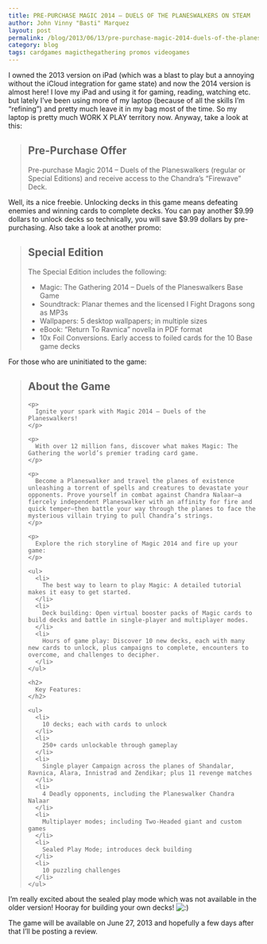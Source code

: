 ```yaml
---
title: PRE-PURCHASE MAGIC 2014 — DUELS OF THE PLANESWALKERS ON STEAM
author: John Vinny "Basti" Marquez
layout: post
permalink: /blog/2013/06/13/pre-purchase-magic-2014-duels-of-the-planeswalkers-on-steam/
category: blog
tags: cardgames magicthegathering promos videogames
---
```

I owned the 2013 version on iPad (which was a blast to play but a annoying without the iCloud integration for game state) and now the 2014 version is almost here! I love my iPad and using it for gaming, reading, watching etc. but lately I&#8217;ve been using more of my laptop (because of all the skills I&#8217;m &#8220;refining&#8221;) and pretty much leave it in my bag most of the time. So my laptop is pretty much WORK X PLAY territory now. Anyway, take a look at this:

> ## Pre-Purchase Offer
> 
> Pre-purchase Magic 2014 – Duels of the Planeswalkers (regular or Special Editions) and receive access to the Chandra’s “Firewave” Deck.

Well, its a nice freebie. Unlocking decks in this game means defeating enemies and winning cards to complete decks. You can pay another $9.99 dollars to unlock decks so technically, you will save $9.99 dollars by pre-purchasing. Also take a look at another promo:

> ## Special Edition
> 
> The Special Edition includes the following:
> 
> *   Magic: The Gathering 2014 &#8211; Duels of the Planeswalkers Base Game
> *   Soundtrack: Planar themes and the licensed I Fight Dragons song as MP3s
> *   Wallpapers: 5 desktop wallpapers; in multiple sizes
> *   eBook: “Return To Ravnica” novella in PDF format
> *   10x Foil Conversions. Early access to foiled cards for the 10 Base game decks

For those who are uninitiated to the game:

<div id="game_area_description">
  <blockquote>
    <h2>
      About the Game
    </h2>
    
    <p>
      Ignite your spark with Magic 2014 — Duels of the Planeswalkers!
    </p>
    
    <p>
      With over 12 million fans, discover what makes Magic: The Gathering the world’s premier trading card game.
    </p>
    
    <p>
      Become a Planeswalker and travel the planes of existence unleashing a torrent of spells and creatures to devastate your opponents. Prove yourself in combat against Chandra Nalaar—a fiercely independent Planeswalker with an affinity for fire and quick temper—then battle your way through the planes to face the mysterious villain trying to pull Chandra’s strings.
    </p>
    
    <p>
      Explore the rich storyline of Magic 2014 and fire up your game:
    </p>
    
    <ul>
      <li>
        The best way to learn to play Magic: A detailed tutorial makes it easy to get started.
      </li>
      <li>
        Deck building: Open virtual booster packs of Magic cards to build decks and battle in single-player and multiplayer modes.
      </li>
      <li>
        Hours of game play: Discover 10 new decks, each with many new cards to unlock, plus campaigns to complete, encounters to overcome, and challenges to decipher.
      </li>
    </ul>
    
    <h2>
      Key Features:
    </h2>
    
    <ul>
      <li>
        10 decks; each with cards to unlock
      </li>
      <li>
        250+ cards unlockable through gameplay
      </li>
      <li>
        Single player Campaign across the planes of Shandalar, Ravnica, Alara, Innistrad and Zendikar; plus 11 revenge matches
      </li>
      <li>
        4 Deadly opponents, including the Planeswalker Chandra Nalaar
      </li>
      <li>
        Multiplayer modes; including Two-Headed giant and custom games
      </li>
      <li>
        Sealed Play Mode; introduces deck building
      </li>
      <li>
        10 puzzling challenges
      </li>
    </ul>
  </blockquote>
  
  <p>
    I&#8217;m really excited about the sealed play mode which was not available in the older version! Hooray for building your own decks! <img src="http://johnvinnymarquez.net/wp-includes/images/smilies/icon_smile.gif" alt=":)" class="wp-smiley" />
  </p>
  
  <p>
    The game will be available on June 27, 2013 and hopefully a few days after that I&#8217;ll be posting a review.
  </p>
</div>

<div id="game_area_sys_req">
</div>